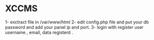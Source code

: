 # XCCMS

1- exctract file in /var/www/html
2- edit config.php file and put your db password and add your panel ip and port.
3- login with register user username , email, data registerd .
